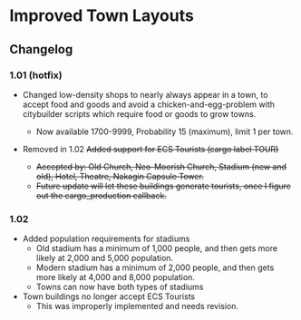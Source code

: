 # Improved Town Layouts

## Changelog

### 1.01 (hotfix)
- Changed low-density shops to nearly always appear in a town, to accept food and goods and avoid a chicken-and-egg-problem with citybuilder scripts which require food or goods to grow towns.
  - Now available 1700-9999, Probability 15 (maximum), limit 1 per town.

- Removed in 1.02 ~~Added support for ECS Tourists (cargo label TOUR)~~
  - ~~Accepted by: Old Church, Neo-Moorish Church, Stadium (new and old), Hotel, Theatre, Nakagin Capsule Tower.~~
  - ~~Future update will let these buildings generate tourists, once I figure out the cargo_production callback.~~

### 1.02
- Added population requirements for stadiums
  - Old stadium has a minimum of 1,000 people, and then gets more likely at 2,000 and 5,000 population.
  - Modern stadium has a minimum of 2,000 people, and then gets more likely at 4,000 and 8,000 population.
  - Towns can now have both types of stadiums
- Town buildings no longer accept ECS Tourists
  - This was improperly implemented and needs revision.
